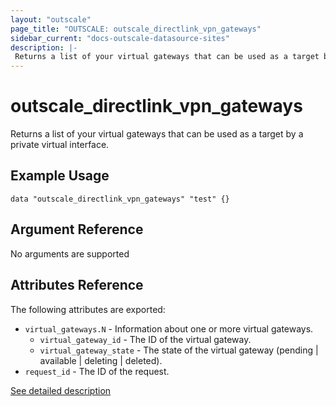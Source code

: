 ```yaml
---
layout: "outscale"
page_title: "OUTSCALE: outscale_directlink_vpn_gateways"
sidebar_current: "docs-outscale-datasource-sites"
description: |-
 Returns a list of your virtual gateways that can be used as a target by a private virtual interface.
---
```


# outscale_directlink_vpn_gateways

Returns a list of your virtual gateways that can be used as a target by a private virtual interface.

## Example Usage

```hcl
data "outscale_directlink_vpn_gateways" "test" {}
```

## Argument Reference

No arguments are supported

## Attributes Reference

The following attributes are exported:

* `virtual_gateways.N` - Information about one or more virtual gateways.
  * `virtual_gateway_id` - The ID of the virtual gateway.
  * `virtual_gateway_state` - The state of the virtual gateway (pending | available | deleting | deleted).
* `request_id` - The ID of the request.

[See detailed description](http://docs.outscale.com/api_directlink/operations/Action_DescribeVirtualGateways_get.html#_api_directlink-action_describevirtualgateways_get)
